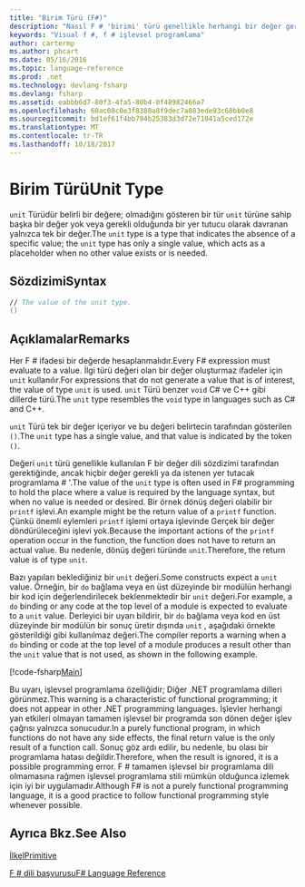```yaml
---
title: "Birim Türü (F#)"
description: "Nasıl F # 'birimi' türü genellikle herhangi bir değer gerekli ya da istenen burada bir değer dili sözdizimi tarafından gerekli yer tutmak için kullanılan öğrenin."
keywords: "Visual f #, f # işlevsel programlama"
author: cartermp
ms.author: phcart
ms.date: 05/16/2016
ms.topic: language-reference
ms.prod: .net
ms.technology: devlang-fsharp
ms.devlang: fsharp
ms.assetid: eabbb6d7-80f3-4fa5-80b4-0f48982466a7
ms.openlocfilehash: 60ac08c0e3f8380a8f9dec7a083ede93c68bb0e8
ms.sourcegitcommit: bd1ef61f4bb794b25383d3d72e71041a5ced172e
ms.translationtype: MT
ms.contentlocale: tr-TR
ms.lasthandoff: 10/18/2017
---
```

# <a name="unit-type"></a><span data-ttu-id="fe3ce-104">Birim Türü</span><span class="sxs-lookup"><span data-stu-id="fe3ce-104">Unit Type</span></span>

<span data-ttu-id="fe3ce-105">`unit` Türüdür belirli bir değere; olmadığını gösteren bir tür `unit` türüne sahip başka bir değer yok veya gerekli olduğunda bir yer tutucu olarak davranan yalnızca tek bir değer.</span><span class="sxs-lookup"><span data-stu-id="fe3ce-105">The `unit` type is a type that indicates the absence of a specific value; the `unit` type has only a single value, which acts as a placeholder when no other value exists or is needed.</span></span>


## <a name="syntax"></a><span data-ttu-id="fe3ce-106">Sözdizimi</span><span class="sxs-lookup"><span data-stu-id="fe3ce-106">Syntax</span></span>

```fsharp
// The value of the unit type.
()
```

## <a name="remarks"></a><span data-ttu-id="fe3ce-107">Açıklamalar</span><span class="sxs-lookup"><span data-stu-id="fe3ce-107">Remarks</span></span>
<span data-ttu-id="fe3ce-108">Her F # ifadesi bir değerde hesaplanmalıdır.</span><span class="sxs-lookup"><span data-stu-id="fe3ce-108">Every F# expression must evaluate to a value.</span></span> <span data-ttu-id="fe3ce-109">İlgi türü değeri olan bir değer oluşturmaz ifadeler için `unit` kullanılır.</span><span class="sxs-lookup"><span data-stu-id="fe3ce-109">For expressions that do not generate a value that is of interest, the value of type `unit` is used.</span></span> <span data-ttu-id="fe3ce-110">`unit` Türü benzer `void` C# ve C++ gibi dillerde türü.</span><span class="sxs-lookup"><span data-stu-id="fe3ce-110">The `unit` type resembles the `void` type in languages such as C# and C++.</span></span>

<span data-ttu-id="fe3ce-111">`unit` Türü tek bir değer içeriyor ve bu değeri belirtecin tarafından gösterilen `()`.</span><span class="sxs-lookup"><span data-stu-id="fe3ce-111">The `unit` type has a single value, and that value is indicated by the token `()`.</span></span>

<span data-ttu-id="fe3ce-112">Değeri `unit` türü genellikle kullanılan F bir değer dili sözdizimi tarafından gerektiğinde, ancak hiçbir değer gerekli ya da istenen yer tutacak programlama # '.</span><span class="sxs-lookup"><span data-stu-id="fe3ce-112">The value of the `unit` type is often used in F# programming to hold the place where a value is required by the language syntax, but when no value is needed or desired.</span></span> <span data-ttu-id="fe3ce-113">Bir örnek dönüş değeri olabilir bir `printf` işlevi.</span><span class="sxs-lookup"><span data-stu-id="fe3ce-113">An example might be the return value of a `printf` function.</span></span> <span data-ttu-id="fe3ce-114">Çünkü önemli eylemleri `printf` işlemi ortaya işlevinde Gerçek bir değer döndürüleceğini işlevi yok.</span><span class="sxs-lookup"><span data-stu-id="fe3ce-114">Because the important actions of the `printf` operation occur in the function, the function does not have to return an actual value.</span></span> <span data-ttu-id="fe3ce-115">Bu nedenle, dönüş değeri türünde `unit`.</span><span class="sxs-lookup"><span data-stu-id="fe3ce-115">Therefore, the return value is of type `unit`.</span></span>

<span data-ttu-id="fe3ce-116">Bazı yapıları beklediğiniz bir `unit` değeri.</span><span class="sxs-lookup"><span data-stu-id="fe3ce-116">Some constructs expect a `unit` value.</span></span> <span data-ttu-id="fe3ce-117">Örneğin, bir `do` bağlama veya en üst düzeyinde bir modülün herhangi bir kod için değerlendirilecek beklenmektedir bir `unit` değeri.</span><span class="sxs-lookup"><span data-stu-id="fe3ce-117">For example, a `do` binding or any code at the top level of a module is expected to evaluate to a `unit` value.</span></span> <span data-ttu-id="fe3ce-118">Derleyici bir uyarı bildirir, bir `do` bağlama veya kod en üst düzeyinde bir modülün bir sonuç üretir dışında `unit` , aşağıdaki örnekte gösterildiği gibi kullanılmaz değeri.</span><span class="sxs-lookup"><span data-stu-id="fe3ce-118">The compiler reports a warning when a `do` binding or code at the top level of a module produces a result other than the `unit` value that is not used, as shown in the following example.</span></span>

[!code-fsharp[Main](../../../samples/snippets/fsharp/lang-ref-1/snippet901.fs)]

<span data-ttu-id="fe3ce-119">Bu uyarı, işlevsel programlama özelliğidir; Diğer .NET programlama dilleri görünmez.</span><span class="sxs-lookup"><span data-stu-id="fe3ce-119">This warning is a characteristic of functional programming; it does not appear in other .NET programming languages.</span></span> <span data-ttu-id="fe3ce-120">İşlevler herhangi yan etkileri olmayan tamamen işlevsel bir programda son dönen değer işlev çağrısı yalnızca sonucudur.</span><span class="sxs-lookup"><span data-stu-id="fe3ce-120">In a purely functional program, in which functions do not have any side effects, the final return value is the only result of a function call.</span></span> <span data-ttu-id="fe3ce-121">Sonuç göz ardı edilir, bu nedenle, bu olası bir programlama hatası değildir.</span><span class="sxs-lookup"><span data-stu-id="fe3ce-121">Therefore, when the result is ignored, it is a possible programming error.</span></span> <span data-ttu-id="fe3ce-122">F # tamamen işlevsel bir programlama dili olmamasına rağmen işlevsel programlama stili mümkün olduğunca izlemek için iyi bir uygulamadır.</span><span class="sxs-lookup"><span data-stu-id="fe3ce-122">Although F# is not a purely functional programming language, it is a good practice to follow functional programming style whenever possible.</span></span>

## <a name="see-also"></a><span data-ttu-id="fe3ce-123">Ayrıca Bkz.</span><span class="sxs-lookup"><span data-stu-id="fe3ce-123">See Also</span></span>
[<span data-ttu-id="fe3ce-124">İlkel</span><span class="sxs-lookup"><span data-stu-id="fe3ce-124">Primitive</span></span>](primitive-types.md)

[<span data-ttu-id="fe3ce-125">F # dili başvurusu</span><span class="sxs-lookup"><span data-stu-id="fe3ce-125">F# Language Reference</span></span>](index.md)

